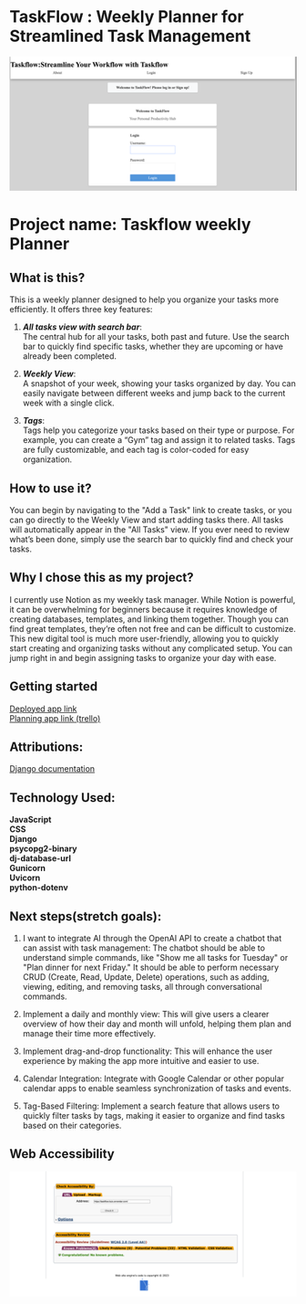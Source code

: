 # TaskFlow : Weekly Planner for Streamlined Task Management 

![screenshot of my web browser weekly planner](public/taskflow-app.png)

# Project name: Taskflow weekly Planner 

## What is this? 
This is a weekly planner designed to help you organize your tasks more efficiently. It offers three key features:

1. ***All tasks view with search bar***:\
The central hub for all your tasks, both past and future. Use the search bar to quickly find specific tasks, whether they are upcoming or have already been completed.

2. ***Weekly View***:\
A snapshot of your week, showing your tasks organized by day. You can easily navigate between different weeks and jump back to the current week with a single click.


3. ***Tags***:\
Tags help you categorize your tasks based on their type or purpose. For example, you can create a “Gym” tag and assign it to related tasks. Tags are fully customizable, and each tag is color-coded for easy organization.



## How to use it?
You can begin by navigating to the "Add a Task" link to create tasks, or you can go directly to the Weekly View and start adding tasks there. All tasks will automatically appear in the "All Tasks" view. If you ever need to review what’s been done, simply use the search bar to quickly find and check your tasks.

## Why I chose this as my project?

I currently use Notion as my weekly task manager. While Notion is powerful, it can be overwhelming for beginners because it requires knowledge of creating databases, templates, and linking them together. Though you can find great templates, they’re often not free and can be difficult to customize. This new digital tool is much more user-friendly, allowing you to quickly start creating and organizing tasks without any complicated setup. You can jump right in and begin assigning tasks to organize your day with ease.

## Getting started
[Deployed app link](https://taskflow-kuix.onrender.com/)\
[Planning app link (trello)](https://trello.com/b/1pJFy39q/task-flow)

## Attributions: 
[Django documentation](https://docs.djangoproject.com/en/5.1/)

## Technology Used: 
**JavaScript**\
**CSS**\
**Django**\
**psycopg2-binary**\
**dj-database-url**\
**Gunicorn**\
**Uvicorn**\
**python-dotenv**

## Next steps(stretch goals):
1. I want to integrate AI through the OpenAI API to create a chatbot that can assist with task management:  The chatbot should be able to understand simple commands, like "Show me all tasks for Tuesday" or "Plan dinner for next Friday." It should be able to perform necessary CRUD (Create, Read, Update, Delete) operations, such as adding, viewing, editing, and removing tasks, all through conversational commands.

2. Implement a daily and monthly view: This will give users a clearer overview of how their day and month will unfold, helping them plan and manage their time more effectively.

3. Implement drag-and-drop functionality: This will enhance the user experience by making the app more intuitive and easier to use.


4. Calendar Integration: Integrate with Google Calendar or other popular calendar apps to enable seamless synchronization of tasks and events.

5. Tag-Based Filtering: Implement a search feature that allows users to quickly filter tasks by tags, making it easier to organize and find tasks based on their categories.


## Web Accessibility
![Web Accessibility confirmation](public/taskflow-WCAG%202.0.png)

